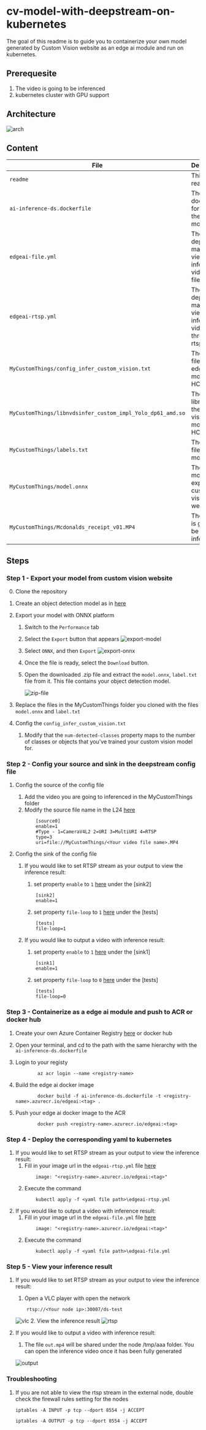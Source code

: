 # cv-model-with-deepstream-on-kubernetes

The goal of this readme is to guide you to containerize your own model generated by Custom Vision website as an edge ai module and run on kubernetes. 

## Prerequesite
1. The video is going to be inferenced
2. kubernetes cluster with GPU support

## Architecture

![arch](docs/images/arch-1.png)

## Content
| File             | Description                                                   |
|-------------------------|---------------------------------------------------------------|
| `readme`    | This readme file |
| `ai-inference-ds.dockerfile`    | The dockerfile for building the edge-ai module |
| `edgeai-file.yml`    | The k8s deployment manifest for viewing the inference video as a file |
| `edgeai-rtsp.yml`    | The k8s deployment manifest for viewing the inference video through rtsp stream |
| `MyCustomThings/config_infer_custom_vision.txt`    | The config file for edge ai module for HCI |
| `MyCustomThings/libnvdsinfer_custom_impl_Yolo_dp61_amd.so`    | The parser library of the custom vision model for HCI VM |
| `MyCustomThings/labels.txt`    | The labels file of the model|
| `MyCustomThings/model.onnx`    | The onnx model export from custom vision website  |
| `MyCustomThings/Mcdonalds_receipt_v01.MP4`    | The video is going to be inferenced |

## Steps
### Step 1 - Export your model from custom vision website
0. Clone the repository
1. Create an object detection model as in [here](https://docs.microsoft.com/en-us/azure/cognitive-services/custom-vision-service/get-started-build-detector)

2. Export your model with ONNX platform
   1. Switch to the `Performance` tab
   2. Select the `Export` button that appears
      ![export-model](docs/images/export-model.png)
   3. Select `ONNX`, and then `Export`
      ![export-onnx](docs/images/export-onnx.png)
   4. Once the file is ready, select the `Download` button. 
   5. Open the downloaded .zip file and extract the `model.onnx`, `label.txt` file from it. This file contains your object detection model.
   
      ![zip-file](docs/images/zip-file.png)
3. Replace the files in the MyCustomThings folder you cloned with the files `model.onnx` and `label.txt` 
4. Config the `config_infer_custom_vision.txt`
   1. Modify that the `num-detected-classes` property maps to the number of classes or objects that you've trained your custom vision model for.  

### Step 2 - Config your source and sink in the deepstream config file
1. Config the source of the config file
   1.  Add the video you are going to inferenced in the MyCustomThings folder
   2.  Modify the source file name in the L24 [here](https://github.com/leannhuang/cv-model-with-deepstream-on-AKS4HCI/blob/main/MyCustomThings/source4_1080p_dec_infer-resnet_tracker_sgie_tiled_display_int8.txt#L24)
        ```
            [source0]
            enable=1
            #Type - 1=CameraV4L2 2=URI 3=MultiURI 4=RTSP
            type=3
            uri=file://MyCustomThings/<Your video file name>.MP4
        ```

2. Config the sink of the config file
   1. If you would like to set RTSP stream as your output to view the inference result:
      1. set property `enable` to `1` [here](https://github.com/leannhuang/cv-model-with-deepstream-on-AKS4HCI/blob/main/MyCustomThings/source4_1080p_dec_infer-resnet_tracker_sgie_tiled_display_int8.txt#L62) under the [sink2]
        ```
            [sink2]
            enable=1
        ```
      2. set property `file-loop` to `1` [here](https://github.com/leannhuang/cv-model-with-deepstream-on-AKS4HCI/blob/main/MyCustomThings/source4_1080p_dec_infer-resnet_tracker_sgie_tiled_display_int8.txt#L174) under the [tests]
        ```
            [tests]
            file-loop=1
        ```
   
   2. If you would like to output a video with inference result:
      1. set property `enable` to `1` [here](https://github.com/leannhuang/cv-model-with-deepstream-on-AKS4HCI/blob/main/MyCustomThings/source4_1080p_dec_infer-resnet_tracker_sgie_tiled_display_int8.txt#L43) under the [sink1]
        ```
            [sink1]
            enable=1
        ```
      2. set property `file-loop` to `0` [here](https://github.com/leannhuang/cv-model-with-deepstream-on-AKS4HCI/blob/main/MyCustomThings/source4_1080p_dec_infer-resnet_tracker_sgie_tiled_display_int8.txt#L174) under the [tests]
        ```
            [tests]
            file-loop=0
        ```

### Step 3 - Containerize as a edge ai module and push to ACR or docker hub
1. Create your own Azure Container Registry [here](https://learn.microsoft.com/en-us/azure/container-registry/container-registry-get-started-portal?tabs=azure-cli) or docker hub
2. Open your terminal, and cd to the path with the same hierarchy with the `ai-inference-ds.dockerfile`
3. Login to your registy
    ```
            az acr login --name <registry-name>
    ```
4. Build the edge ai docker image
        
    ```
            docker build -f ai-inference-ds.dockerfile -t <registry-name>.azurecr.io/edgeai:<tag> .
    ```
5. Push your edge ai docker image to the ACR
    ```
            docker push <registry-name>.azurecr.io/edgeai:<tag>
    ```

### Step 4 - Deploy the corresponding yaml to kubernetes
1. If you would like to set RTSP stream as your output to view the inference result:
   1. Fill in your image url in the `edgeai-rtsp.yml` file [here](https://github.com/leannhuang/cv-model-with-deepstream-on-kubernetes/blob/main/edgeai-rtsp.yml#L26)
        ```
            image: "<registry-name>.azurecr.io/edgeai:<tag>"
        ```
   2. Execute the command
        ```
            kubectl apply -f <yaml file path>\edgeai-rtsp.yml
        ```
2. If you would like to output a video with inference result:
   1. Fill in your image url in the `edgeai-file.yml` file [here](https://github.com/leannhuang/cv-model-with-deepstream-on-kubernetes/blob/main/edgeai-file.yml#L31)
        ```
            image: "<registry-name>.azurecr.io/edgeai:<tag>"
        ```
   2. Execute the command
        ```
            kubectl apply -f <yaml file path>\edgeai-file.yml
        ```

### Step 5 - View your inference result
1. If you would like to set RTSP stream as your output to view the inference result:
   1. Open a VLC player with open the network
    ```
        rtsp://<Your node ip>:30007/ds-test
    ```
    ![vlc](docs/images/vlc-player.png)
   2. View the inference result
    ![rtsp](docs/images/rtsp-result.png)
    
2. If you would like to output a video with inference result:
   1. The file `out.mp4` will be shared under the node /tmp/aaa folder. You can open the inference video once it has been fully generated
   
    ![output](docs/images/output.png)

### Troubleshooting
1. If you are not able to view the rtsp stream in the external node, double check the firewall rules setting for the nodes
    ```
    iptables -A INPUT -p tcp --dport 8554 -j ACCEPT
    ```

    ```
    iptables -A OUTPUT -p tcp --dport 8554 -j ACCEPT
    ```